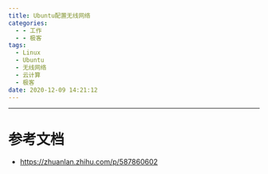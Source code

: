 ```yaml
---
title: Ubuntu配置无线网络
categories:
  - - 工作
  - - 极客
tags:
  - Linux
  - Ubuntu
  - 无线网络
  - 云计算
  - 极客
date: 2020-12-09 14:21:12
---
```

















---------

# 参考文档

- https://zhuanlan.zhihu.com/p/587860602